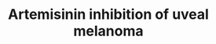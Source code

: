 ---
annotations:
- id: PW:0000754
  parent: drug pathway
  type: Pathway Ontology
  value: drug pathway
- id: DOID:1909
  parent: disease of cellular proliferation
  type: Disease Ontology
  value: melanoma
- id: DOID:3479
  parent: disease of cellular proliferation
  type: Disease Ontology
  value: uveal cancer
- id: PW:0000232
  parent: signaling pathway
  type: Pathway Ontology
  value: phosphatidylinositol 3-kinase-Akt signaling pathway
authors:
- Eweitz
citedin: ''
communities: []
description: 'Farhan et al. (2021) note: "By acting in PI3K/AKT/mTOR, a pathway with
  recognized importance in cancer, artemisinin was shown to be able to impair the
  migration, invasion, and proliferation of UM cells."  Triangles indicate an increase
  or decrease in the adjacent entity. This pathway diagram was derived from https://pfocr.wikipathways.org/figures/PMC8684509__OMCL2021-9911537.012.html.'
last-edited: 2024-02-06
ndex: null
organisms:
- Homo sapiens
redirect_from:
- /index.php/Pathway:WP5441
- /instance/WP5441
- /instance/WP5441_r128482
revision: r128482
schema-jsonld:
- '@context': https://schema.org/
  '@id': https://wikipathways.github.io/pathways/WP5441.html
  '@type': Dataset
  creator:
    '@type': Organization
    name: WikiPathways
  description: 'Farhan et al. (2021) note: "By acting in PI3K/AKT/mTOR, a pathway
    with recognized importance in cancer, artemisinin was shown to be able to impair
    the migration, invasion, and proliferation of UM cells."  Triangles indicate an
    increase or decrease in the adjacent entity. This pathway diagram was derived
    from https://pfocr.wikipathways.org/figures/PMC8684509__OMCL2021-9911537.012.html.'
  keywords:
  - AKT1
  - AKT2
  - AKT3
  - Artemisinin
  - MTOR
  - PI3K
  - Receptor tyrosine kinase
  license: CC0
  name: Artemisinin inhibition of uveal melanoma
seo: CreativeWork
title: Artemisinin inhibition of uveal melanoma
wpid: WP5441
---